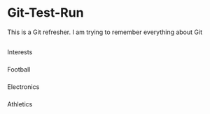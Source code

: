 # Git-Test-Run
This is a Git refresher. I am trying to remember everything about Git

##
Interests

###
Football

###
Electronics

###
Athletics